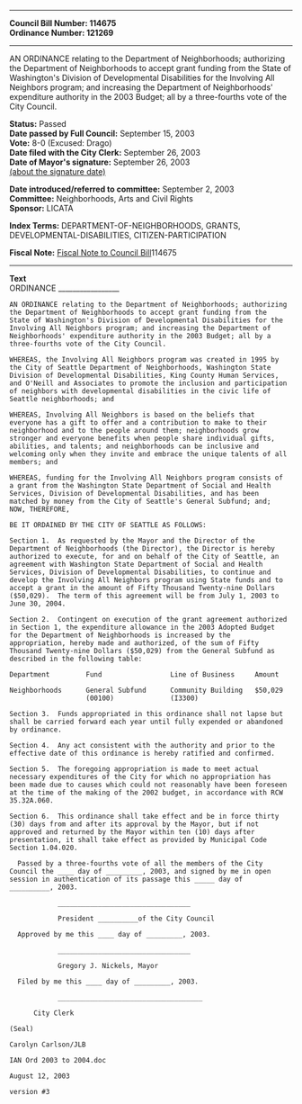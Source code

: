 * * * * *  
  
**Council Bill Number: [](#h0)[](#h2)114675**   
**Ordinance Number: 121269**  
  
* * * * *  
  
AN ORDINANCE relating to the Department of Neighborhoods; authorizing the Department of Neighborhoods to accept grant funding from the State of Washington's Division of Developmental Disabilities for the Involving All Neighbors program; and increasing the Department of Neighborhoods' expenditure authority in the 2003 Budget; all by a three-fourths vote of the City Council.  
  
**Status:** Passed   
**Date passed by Full Council:** September 15, 2003   
**Vote:** 8-0 (Excused: Drago)   
**Date filed with the City Clerk:** September 26, 2003   
**Date of Mayor's signature:** September 26, 2003   
[(about the signature date)](/~public/approvaldate.htm)   
  
  
**Date introduced/referred to committee:** September 2, 2003   
**Committee:** Neighborhoods, Arts and Civil Rights   
**Sponsor:** LICATA   
  
**Index Terms:** DEPARTMENT-OF-NEIGHBORHOODS, GRANTS, DEVELOPMENTAL-DISABILITIES, CITIZEN-PARTICIPATION  
  
**Fiscal Note:** [Fiscal Note to Council Bill](http://clerk.seattle.gov/~public/fnote/114675.htm)[](#h1)[](#h3)114675  
  
* * * * *  
  
**Text**  
    ORDINANCE _________________  
  
    AN ORDINANCE relating to the Department of Neighborhoods; authorizing  
    the Department of Neighborhoods to accept grant funding from the  
    State of Washington's Division of Developmental Disabilities for the  
    Involving All Neighbors program; and increasing the Department of  
    Neighborhoods' expenditure authority in the 2003 Budget; all by a  
    three-fourths vote of the City Council.  
  
    WHEREAS, the Involving All Neighbors program was created in 1995 by  
    the City of Seattle Department of Neighborhoods, Washington State  
    Division of Developmental Disabilities, King County Human Services,  
    and O'Neill and Associates to promote the inclusion and participation  
    of neighbors with developmental disabilities in the civic life of  
    Seattle neighborhoods; and  
  
    WHEREAS, Involving All Neighbors is based on the beliefs that  
    everyone has a gift to offer and a contribution to make to their  
    neighborhood and to the people around them; neighborhoods grow  
    stronger and everyone benefits when people share individual gifts,  
    abilities, and talents; and neighborhoods can be inclusive and  
    welcoming only when they invite and embrace the unique talents of all  
    members; and  
  
    WHEREAS, funding for the Involving All Neighbors program consists of  
    a grant from the Washington State Department of Social and Health  
    Services, Division of Developmental Disabilities, and has been  
    matched by money from the City of Seattle's General Subfund; and;  
    NOW, THEREFORE,  
  
    BE IT ORDAINED BY THE CITY OF SEATTLE AS FOLLOWS:  
  
    Section 1.  As requested by the Mayor and the Director of the  
    Department of Neighborhoods (the Director), the Director is hereby  
    authorized to execute, for and on behalf of the City of Seattle, an  
    agreement with Washington State Department of Social and Health  
    Services, Division of Developmental Disabilities, to continue and  
    develop the Involving All Neighbors program using State funds and to  
    accept a grant in the amount of Fifty Thousand Twenty-nine Dollars  
    ($50,029).  The term of this agreement will be from July 1, 2003 to  
    June 30, 2004.  
  
    Section 2.  Contingent on execution of the grant agreement authorized  
    in Section 1, the expenditure allowance in the 2003 Adopted Budget  
    for the Department of Neighborhoods is increased by the  
    appropriation, hereby made and authorized, of the sum of Fifty  
    Thousand Twenty-nine Dollars ($50,029) from the General Subfund as  
    described in the following table:  
  
    Department         Fund                 Line of Business     Amount  
  
    Neighborhoods      General Subfund      Community Building   $50,029  
                       (00100)              (I3300)  
  
    Section 3.  Funds appropriated in this ordinance shall not lapse but  
    shall be carried forward each year until fully expended or abandoned  
    by ordinance.  
  
    Section 4.  Any act consistent with the authority and prior to the  
    effective date of this ordinance is hereby ratified and confirmed.  
  
    Section 5.  The foregoing appropriation is made to meet actual  
    necessary expenditures of the City for which no appropriation has  
    been made due to causes which could not reasonably have been foreseen  
    at the time of the making of the 2002 budget, in accordance with RCW  
    35.32A.060.  
  
    Section 6.  This ordinance shall take effect and be in force thirty  
    (30) days from and after its approval by the Mayor, but if not  
    approved and returned by the Mayor within ten (10) days after  
    presentation, it shall take effect as provided by Municipal Code  
    Section 1.04.020.  
  
      Passed by a three-fourths vote of all the members of the City  
    Council the ____ day of _________, 2003, and signed by me in open  
    session in authentication of its passage this _____ day of  
    __________, 2003.  
  
                _________________________________  
  
                President __________of the City Council  
  
      Approved by me this ____ day of _________, 2003.  
  
                _________________________________  
  
                Gregory J. Nickels, Mayor  
  
      Filed by me this ____ day of _________, 2003.  
  
                ____________________________________  
  
          City Clerk  
  
    (Seal)  
  
    Carolyn Carlson/JLB  
  
    IAN Ord 2003 to 2004.doc  
  
    August 12, 2003  
  
    version #3  
